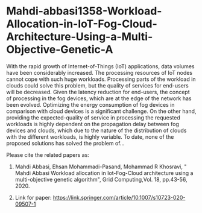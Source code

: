 # Mahdi-abbasi1358-Workload-Allocation-in-IoT-Fog-Cloud-Architecture-Using-a-Multi-Objective-Genetic-A


With the rapid growth of Internet-of-Things (IoT) applications, data volumes have been considerably increased. The processing resources of IoT nodes cannot cope with such huge workloads. Processing parts of the workload in clouds could solve this problem, but the quality of services for end-users will be decreased. Given the latency reduction for end-users, the concept of processing in the fog devices, which are at the edge of the network has been evolved. Optimizing the energy consumption of fog devices in comparison with cloud devices is a significant challenge. On the other hand, providing the expected-quality of service in processing the requested workloads is highly dependent on the propagation delay between fog devices and clouds, which due to the nature of the distribution of clouds with the different workloads, is highly variable. To date, none of the proposed solutions has solved the problem of...

Please cite the related papers as: 
1) Mahdi Abbasi, Ehsan Mohammadi-Pasand, Mohammad R Khosravi, "
Mahdi Abbasi
Workload allocation in Iot-Fog-Cloud architecture using a multi-objective genetic algorithm", Grid Computing,Vol. 18, pp.43-56, 2020. 

1) Link for paper: https://link.springer.com/article/10.1007/s10723-020-09507-1
